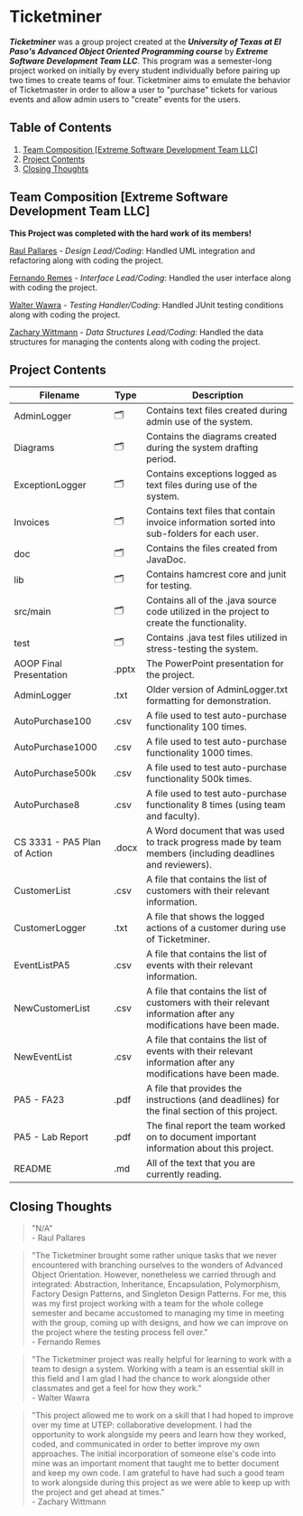 # Ticketminer

***Ticketminer*** was a group project created at the ***University of Texas at El Paso's Advanced Object Oriented Programming course*** by ***Extreme Software Development Team LLC***.
This program was a semester-long project worked on initially by every student individually before pairing up two times to create teams of four. Ticketminer aims to emulate the behavior
of Ticketmaster in order to allow a user to "purchase" tickets for various events and allow admin users to "create" events for the users.


## Table of Contents

1. [Team Composition \[Extreme Software Development Team LLC\]](#team-composition-extreme-software-development-team-llc)
2. [Project Contents](#project-contents)
3. [Closing Thoughts](#closing-thoughts)

## Team Composition [Extreme Software Development Team LLC]
**This Project was completed with the hard work of its members!**

[Raul Pallares](https://github.com/Raulpal "Raul's GitHub") - *Design Lead/Coding*: Handled UML integration and refactoring along with coding the project.

[Fernando Remes](https://github.com/FernRemes "Fernando's GitHub") - *Interface Lead/Coding*: Handled the user interface along with coding the project.

[Walter Wawra](https://github.com/Walt-20 "Walter's GitHub") - *Testing Handler/Coding*: Handled JUnit testing conditions along with coding the project.

[Zachary Wittmann](https://github.com/Zachary-Wittmann "Zachary's GitHub") - *Data Structures Lead/Coding*: Handled the data structures for managing the contents along with coding the project.

## Project Contents

| Filename | Type | Description | 
| --------------- | --------------- | --------------- |
| AdminLogger | 🗂️ | Contains text files created during admin use of the system. |
| Diagrams | 🗂️ | Contains the diagrams created during the system drafting period. |
| ExceptionLogger | 🗂️ | Contains exceptions logged as text files during use of the system. |
| Invoices | 🗂️ | Contains text files that contain invoice information sorted into sub-folders for each user. |
| doc | 🗂️ | Contains the files created from JavaDoc. |
| lib | 🗂️ | Contains hamcrest core and junit for testing. |
| src/main | 🗂️ | Contains all of the .java source code utilized in the project to create the functionality. |
| test | 🗂️ | Contains .java test files utilized in stress-testing the system. |
| AOOP Final Presentation | .pptx | The PowerPoint presentation for the project. |
| AdminLogger | .txt | Older version of AdminLogger.txt formatting for demonstration. |
| AutoPurchase100 | .csv | A file used to test auto-purchase functionality 100 times. |
| AutoPurchase1000 | .csv | A file used to test auto-purchase functionality 1000 times. |
| AutoPurchase500k | .csv | A file used to test auto-purchase functionality 500k times. |
| AutoPurchase8 | .csv | A file used to test auto-purchase functionality 8 times (using team and faculty). |
| CS 3331 - PA5 Plan of Action | .docx | A Word document that was used to track progress made by team members (including deadlines and reviewers). |
| CustomerList | .csv | A file that contains the list of customers with their relevant information. |
| CustomerLogger | .txt | A  file that shows the logged actions of a customer during use of Ticketminer. |
| EventListPA5 | .csv | A file that contains the list of events with their relevant information. |
| NewCustomerList | .csv | A file that contains the list of customers with their relevant information after any modifications have been made. |
| NewEventList | .csv | A file that contains the list of events with their relevant information after any modifications have been made. |
| PA5 - FA23 | .pdf | A file that provides the instructions (and deadlines) for the final section of this project. |
| PA5 - Lab Report | .pdf | The final report the team worked on to document important information about this project. |
| README | .md | All of the text that you are currently reading. |

## Closing Thoughts
> "N/A"<br>- Raul Pallares


> "The Ticketminer brought some rather unique tasks that we never encountered with branching ourselves to the wonders of Advanced Object Orientation.
  However, nonetheless we carried through and integrated:  Abstraction, Inheritance, Encapsulation, Polymorphism, Factory Design Patterns, and Singleton
  Design Patterns. For me, this was my first project working with a team for the whole college semester and became accustomed to managing my time in
  meeting with the group, coming up with designs, and how we can improve on the project where the testing process fell over."<br>- Fernando Remes


> "The Ticketminer project was really helpful for learning to work with a team to design a system. Working with a team is an essential skill in this
  field and I am glad I had the chance to work alongside other classmates and get a feel for how they work."<br>- Walter Wawra


> "This project allowed me to work on a skill that I had hoped to improve over my time at UTEP: collaborative development. I had the opportunity to
  work alongside my peers and learn how they worked, coded, and communicated in order to better improve my own approaches. The initial incorporation
  of someone else's code into mine was an important moment that taught me to better document and keep my own code. I am grateful to have had such a
  good team to work alongside during this project as we were able to keep up with the project and get ahead at times."<br>- Zachary Wittmann

